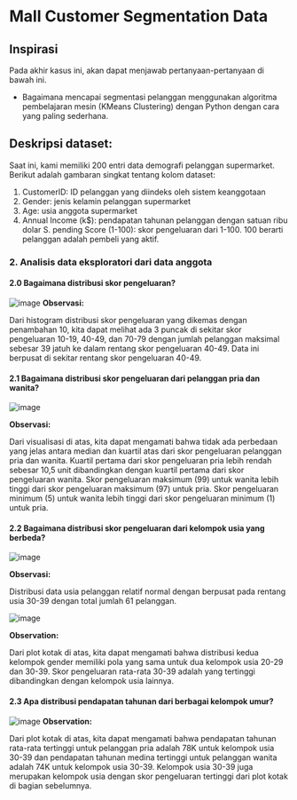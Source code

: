# Mall Customer Segmentation Data

## Inspirasi
Pada akhir kasus ini, akan dapat menjawab pertanyaan-pertanyaan di bawah ini.

- Bagaimana mencapai segmentasi pelanggan menggunakan algoritma pembelajaran mesin (KMeans Clustering) dengan Python dengan cara yang paling sederhana.

## Deskripsi dataset:
Saat ini, kami memiliki 200 entri data demografi pelanggan supermarket. Berikut adalah gambaran singkat tentang kolom dataset:

1. CustomerID: ID pelanggan yang diindeks oleh sistem keanggotaan
2. Gender: jenis kelamin pelanggan supermarket
3. Age: usia anggota supermarket
4. Annual Income (k$): pendapatan tahunan pelanggan dengan satuan ribu dolar
S. pending Score (1-100): skor pengeluaran dari 1-100. 100 berarti pelanggan adalah pembeli yang aktif.

### 2. Analisis data eksploratori dari data anggota

#### 2.0 Bagaimana distribusi skor pengeluaran?

![image](https://github.com/JuanFakhri/Mall_Customer_Segmentation_Data/assets/61308533/81b57208-70c5-4da0-b359-63074c43ee2a)
<b>Observasi:</b>

Dari histogram distribusi skor pengeluaran yang dikemas dengan penambahan 10, kita dapat melihat ada 3 puncak di sekitar skor pengeluaran 10-19, 40-49, dan 70-79 dengan jumlah pelanggan maksimal sebesar 39 jatuh ke dalam rentang skor pengeluaran 40-49. Data ini berpusat di sekitar rentang skor pengeluaran 40-49.

#### 2.1 Bagaimana distribusi skor pengeluaran dari pelanggan pria dan wanita?

![image](https://github.com/JuanFakhri/Mall_Customer_Segmentation_Data/assets/61308533/cb88116c-b4ae-431d-adf1-eab800a1c635)

<b>Observasi:</b>
 
Dari visualisasi di atas, kita dapat mengamati bahwa tidak ada perbedaan yang jelas antara median dan kuartil atas dari skor pengeluaran pelanggan pria dan wanita. Kuartil pertama dari skor pengeluaran pria lebih rendah sebesar 10,5 unit dibandingkan dengan kuartil pertama dari skor pengeluaran wanita. Skor pengeluaran maksimum (99) untuk wanita lebih tinggi dari skor pengeluaran maksimum (97) untuk pria. Skor pengeluaran minimum (5) untuk wanita lebih tinggi dari skor pengeluaran minimum (1) untuk pria.

#### 2.2 Bagaimana distribusi skor pengeluaran dari kelompok usia yang berbeda?
![image](https://github.com/JuanFakhri/Mall_Customer_Segmentation_Data/assets/61308533/2473fe05-7346-43ff-bfbb-07fbe36eb21d)


<b>Observasi:</b>

Distribusi data usia pelanggan relatif normal dengan berpusat pada rentang usia 30-39 dengan total jumlah 61 pelanggan.

![image](https://github.com/JuanFakhri/Mall_Customer_Segmentation_Data/assets/61308533/07639def-e169-43c4-a819-04d4dc7ee85e)

<b>Observation:</b>

Dari plot kotak di atas, kita dapat mengamati bahwa distribusi kedua kelompok gender memiliki pola yang sama untuk dua kelompok usia 20-29 dan 30-39. Skor pengeluaran rata-rata 30-39 adalah yang tertinggi dibandingkan dengan kelompok usia lainnya.

#### 2.3 Apa distribusi pendapatan tahunan dari berbagai kelompok umur?

![image](https://github.com/JuanFakhri/Mall_Customer_Segmentation_Data/assets/61308533/67942ed6-44e0-472f-abb8-2160beff4c28)
<b>Observation:</b>

Dari plot kotak di atas, kita dapat mengamati bahwa pendapatan tahunan rata-rata tertinggi untuk pelanggan pria adalah 78K untuk kelompok usia 30-39 dan pendapatan tahunan medina tertinggi untuk pelanggan wanita adalah 74K untuk kelompok usia 30-39. Kelompok usia 30-39 juga merupakan kelompok usia dengan skor pengeluaran tertinggi dari plot kotak di bagian sebelumnya.



